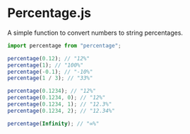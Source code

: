 # Percentage.js

A simple function to convert numbers to string percentages.

```javascript
import percentage from "percentage";

percentage(0.12); // "12%"
percentage(1); // "100%"
percentage(-0.1); // "-10%"
percentage(1 / 3); // "33%"

percentage(0.1234); // "12%"
percentage(0.1234, 0); // "12%"
percentage(0.1234, 1); // "12.3%"
percentage(0.1234, 2); // "12.34%"

percentage(Infinity); // "∞%"
```
